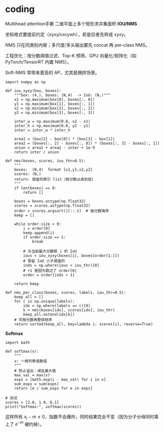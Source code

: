 # coding
Multihead attention手撕
二维平面上多个矩形求并集面积
**IOU/NMS**

坐标格式要提前约定（xyxy/cxcywh），若是后者先转成 xyxy。

NMS 只在同类别内做；多尺度/多头输出要先 concat 再 per-class NMS。

工程优化：按分数阈值过滤、Top-K 预筛、GPU 向量化/矩阵化（如 PyTorch/TensorRT 内置 NMS）。

Soft-NMS 常带来更高的 AP，尤其是拥挤场景。

```
import numpy as np

def iou_xyxy(box, boxes):
    """box: (4,), boxes: (N,4)  -> IoU: (N,)"""
    x1 = np.maximum(box[0], boxes[:, 0])
    y1 = np.maximum(box[1], boxes[:, 1])
    x2 = np.minimum(box[2], boxes[:, 2])
    y2 = np.minimum(box[3], boxes[:, 3])

    inter_w = np.maximum(0.0, x2 - x1)
    inter_h = np.maximum(0.0, y2 - y1)
    inter = inter_w * inter_h

    area1 = (box[2] - box[0]) * (box[3] - box[1])
    area2 = (boxes[:, 2] - boxes[:, 0]) * (boxes[:, 3] - boxes[:, 1])
    union = area1 + area2 - inter + 1e-9
    return inter / union

def nms(boxes, scores, iou_thr=0.5):
    """
    boxes:  (N,4)  format [x1,y1,x2,y2]
    scores: (N,)
    return: 保留的索引 list（按分数从高到低）
    """
    if len(boxes) == 0:
        return []

    boxes = boxes.astype(np.float32)
    scores = scores.astype(np.float32)
    order = scores.argsort()[::-1]  # 按分数降序
    keep = []

    while order.size > 0:
        i = order[0]
        keep.append(i)
        if order.size == 1:
            break

        # 与当前最大分数框 i 的 IoU
        ious = iou_xyxy(boxes[i], boxes[order[1:]])
        # 保留 IoU 小于阈值的
        inds = np.where(ious < iou_thr)[0]
        # +1 是因为跳过了 order[0]
        order = order[inds + 1]

    return keep

def nms_per_class(boxes, scores, labels, iou_thr=0.5):
    keep_all = []
    for c in np.unique(labels):
        idx = np.where(labels == c)[0]
        k = nms(boxes[idx], scores[idx], iou_thr)
        keep_all.extend(idx[k])
    # 可按分数再整体排序
    return sorted(keep_all, key=lambda i: scores[i], reverse=True)
```
**Softmax**
```
import math

def softmax(x):
    """
    x: 一维列表或数组
    """
    # 防止溢出：减去最大值
    max_val = max(x)
    exps = [math.exp(i - max_val) for i in x]
    sum_exps = sum(exps)
    return [e / sum_exps for e in exps]

# 测试
scores = [2.0, 1.0, 0.1]
print("Softmax:", softmax(scores))
```

这样所有 $x_i - m \le 0$，指数不会爆炸，同时结果完全不变（因为分子分母同时乘上了 $e^{-m}$ 被约掉）。
